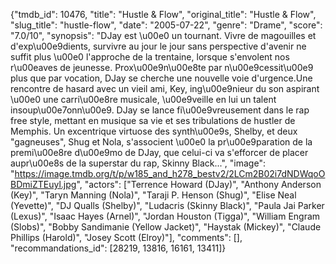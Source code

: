 {"tmdb_id": 10476, "title": "Hustle & Flow", "original_title": "Hustle & Flow", "slug_title": "hustle-flow", "date": "2005-07-22", "genre": "Drame", "score": "7.0/10", "synopsis": "DJay est \u00e0 un tournant. Vivre de magouilles et d'exp\u00e9dients, survivre au jour le jour sans perspective d'avenir ne suffit plus \u00e0 l'approche de la trentaine, lorsque s'envolent nos r\u00eaves de jeunesse. Prox\u00e9n\u00e8te par n\u00e9cessit\u00e9 plus que par vocation, DJay se cherche une nouvelle voie d'urgence.Une rencontre de hasard avec un vieil ami, Key, ing\u00e9nieur du son aspirant \u00e0 une carri\u00e8re musicale, \u00e9veille en lui un talent insoup\u00e7onn\u00e9. DJay se lance fi\u00e9vreusement dans le rap free style, mettant en musique sa vie et ses tribulations de hustler de Memphis. Un excentrique virtuose des synth\u00e9s, Shelby, et deux \"gagneuses\", Shug et Nola, s'associent \u00e0 la pr\u00e9paration de la premi\u00e8re d\u00e9mo de DJay, que celui-ci va s'efforcer de placer aupr\u00e8s de la superstar du rap, Skinny Black...", "image": "https://image.tmdb.org/t/p/w185_and_h278_bestv2/2LCm2B02i7dNDWqoOBDmiZTEuyl.jpg", "actors": ["Terrence Howard (DJay)", "Anthony Anderson (Key)", "Taryn Manning (Nola)", "Taraji P. Henson (Shug)", "Elise Neal (Yevette)", "DJ Qualls (Shelby)", "Ludacris (Skinny Black)", "Paula Jai Parker (Lexus)", "Isaac Hayes (Arnel)", "Jordan Houston (Tigga)", "William Engram (Slobs)", "Bobby Sandimanie (Yellow Jacket)", "Haystak (Mickey)", "Claude Phillips (Harold)", "Josey Scott (Elroy)"], "comments": [], "recommandations_id": [28219, 13816, 16161, 13411]}